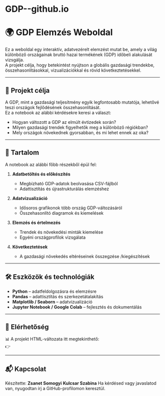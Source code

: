 # GDP--github.io

# 🌍 GDP Elemzés Weboldal

Ez a weboldal egy interaktív, adatvezérelt elemzést mutat be, amely a világ különböző országainak bruttó hazai termékének (GDP) időbeli alakulását vizsgálja.  
A projekt célja, hogy betekintést nyújtson a globális gazdasági trendekbe, összehasonlításokkal, vizualizációkkal és rövid következtetésekkel.

---

## 🎯 Projekt célja

A GDP, mint a gazdasági teljesítmény egyik legfontosabb mutatója, lehetővé teszi országok fejlődésének összehasonlítását.  
Ez a notebook az alábbi kérdésekre keresi a választ:

- Hogyan változott a GDP az elmúlt évtizedek során?
- Milyen gazdasági trendek figyelhetők meg a különböző régiókban?
- Mely országok növekednek gyorsabban, és mi lehet ennek az oka?

---

## 📁 Tartalom

A notebook az alábbi főbb részekből épül fel:

1. **Adatbetöltés és előkészítés**  
   - Megbízható GDP-adatok beolvasása CSV-fájlból
   - Adattisztítás és újrastrukturálás elemzéshez

2. **Adatvizualizáció**  
   - Idősoros grafikonok több ország GDP-változásáról
   - Összehasonlító diagramok és kiemelések

3. **Elemzés és értelmezés**  
   - Trendek és növekedési minták kiemelése
   - Egyéni országprofilok vizsgálata

4. **Következtetések**  
   - A gazdasági növekedés eltéréseinek összegzése
     /kiegészítések

---

## 🛠️ Eszközök és technológiák

- **Python** – adatfeldolgozásra és elemzésre
- **Pandas** – adattisztítás és szerkezetátalakítás
- **Matplotlib / Seaborn** – adatvizualizáció
- **Jupyter Notebook / Google Colab** – fejlesztés és dokumentálás

---

## 🔗 Elérhetőség

📊 A projekt HTML-változata itt megtekinthető:  
👉 

---

## 📬 Kapcsolat

Készítette: **Zsanet Somogyi**  **Kulcsar Szabina**
Ha kérdésed vagy javaslatod van, nyugodtan írj a GitHub-profilomon keresztül.

